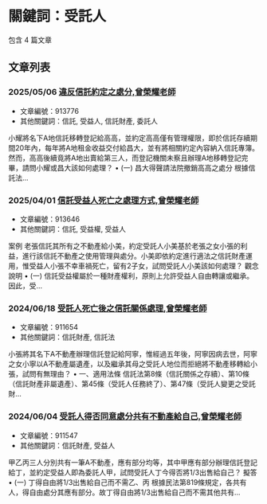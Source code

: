 # 關鍵詞：受託人

包含 4 篇文章

## 文章列表

### 2025/05/06 [違反信託約定之處分,曾榮耀老師](../../articles/913776_%E9%81%95%E5%8F%8D%E4%BF%A1%E8%A8%97%E7%B4%84%E5%AE%9A%E4%B9%8B%E8%99%95%E5%88%86%2C%E6%9B%BE%E6%A6%AE%E8%80%80%E8%80%81%E5%B8%AB.md)
- 文章編號：913776
- 其他關鍵詞：信託, 受益人, 信託財產, 委託人

小耀將名下A地信託移轉登記給高高，並約定高高僅有管理權限，即於信託存續期間20年內，每年將A地租金收益交付給昌大，並有將相關約定內容納入信託專簿。然而，高高後續竟將A地出賣給第三人，而登記機關未察且辦理A地移轉登記完畢，請問小耀或昌大該如何處理？ • (一) 昌大得聲請法院撤銷高高之處分 根據信託法...

### 2025/04/01 [信託受益人死亡之處理方式,曾榮耀老師](../../articles/913646_%E4%BF%A1%E8%A8%97%E5%8F%97%E7%9B%8A%E4%BA%BA%E6%AD%BB%E4%BA%A1%E4%B9%8B%E8%99%95%E7%90%86%E6%96%B9%E5%BC%8F%2C%E6%9B%BE%E6%A6%AE%E8%80%80%E8%80%81%E5%B8%AB.md)
- 文章編號：913646
- 其他關鍵詞：信託, 受益權, 受益人

案例 老張信託其所有之不動產給小美，約定受託人小美基於老張之女小張的利益，進行該信託不動產之使用管理與處分。小美即依約定進行適法之信託財產運用，惟受益人小張不幸車禍死亡，留有2子女，試問受託人小美該如何處理？ 觀念說明 • (一) 信託受益權屬於一種財產權利，原則上允許受益人自由轉讓或繼承。因此，受...

### 2024/06/18 [受託人死亡後之信託關係處理,曾榮耀老師](../../articles/911654_%E5%8F%97%E8%A8%97%E4%BA%BA%E6%AD%BB%E4%BA%A1%E5%BE%8C%E4%B9%8B%E4%BF%A1%E8%A8%97%E9%97%9C%E4%BF%82%E8%99%95%E7%90%86%2C%E6%9B%BE%E6%A6%AE%E8%80%80%E8%80%81%E5%B8%AB.md)
- 文章編號：911654
- 其他關鍵詞：信託財產, 信託法

小張將其名下A不動產辦理信託登記給阿寧，惟經過五年後，阿寧因病去世，阿寧之女小寧以A不動產屬遺產，以及繼承其母之受託人地位而拒絕將不動產移轉給小張，試問有無理由？ • 一、適用法條 信託法第8條（信託關係之存續）、第10條（信託財產非屬遺產）、第45條（受託人任務終了）、第47條（受託人變更之受託財...

### 2024/06/04 [受託人得否同意處分共有不動產給自己,曾榮耀老師](../../articles/911547_%E5%8F%97%E8%A8%97%E4%BA%BA%E5%BE%97%E5%90%A6%E5%90%8C%E6%84%8F%E8%99%95%E5%88%86%E5%85%B1%E6%9C%89%E4%B8%8D%E5%8B%95%E7%94%A2%E7%B5%A6%E8%87%AA%E5%B7%B1%2C%E6%9B%BE%E6%A6%AE%E8%80%80%E8%80%81%E5%B8%AB.md)
- 文章編號：911547
- 其他關鍵詞：信託財產, 受益人

甲乙丙三人分別共有一筆A不動產，應有部分均等，其中甲應有部分辦理信託登記給丁，並約定受益人即為委託人甲，試問受託人丁今得否將1/3出售給自己？ 擬答 • (一) 丁得自由將1/3出售給自己而不需乙、丙 根據民法第819條規定，各共有人，得自由處分其應有部分。故丁得自由將1/3出售給自己而不需其他共有...
